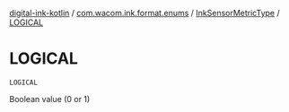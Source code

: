 [digital-ink-kotlin](../../index.md) / [com.wacom.ink.format.enums](../index.md) / [InkSensorMetricType](index.md) / [LOGICAL](./-l-o-g-i-c-a-l.md)

# LOGICAL

`LOGICAL`

Boolean value (0 or 1)

